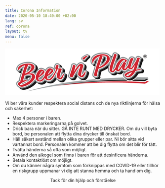 ```yaml
---
title: Corona Information
date: 2020-05-10 18:40:00 +02:00
lang: sv
ref: corona
layout: tv
menu: false
---
```


<img src="assets/images/bnp-on-white-medium.png" class="logo">

Vi ber våra kunder respektera social distans och de nya riktlinjerna för hälsa och säkerhet:

- Max 4 personer i baren.
- Respektera markeringarna på golvet.
- Drick bara när du sitter. GÅ INTE RUNT MED DRYCKER. Om du vill byta bord, be personalen att flytta dina drycker till önskat bord.
- Håll säkert avstånd mellan olika grupper eller par. Ni bör sitta vid vartannat bord. Personalen kommer att be dig flytta om det blir för tätt.
- Tvätta händerna så ofta som möjligt.
- Använd den alkogel som finns i baren för att desinficera händerna.
- Betala kontaktlöst om möjligt.
- Om du känner några symtom som förknippas med COVID-19 eller tillhör en riskgrupp uppmanar vi dig att stanna hemma och ta hand om dig.

<center>
Tack för din hjälp och förståelse
</center>
